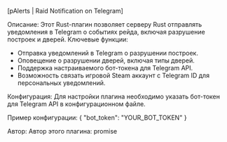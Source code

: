 [pAlerts | Raid Notification on Telegram]

Описание:
Этот Rust-плагин позволяет серверу Rust отправлять уведомления в Telegram о событиях рейда, включая разрушение построек и дверей.
Ключевые функции:
- Отправка уведомлений в Telegram о разрушении построек.
- Оповещение о разрушении дверей, включая типы дверей.
- Поддержка настраиваемого бот-токена для Telegram API.
- Возможность связать игровой Steam аккаунт с Telegram ID для персональных уведомлений.

Конфигурация:
Для настройки плагина необходимо указать бот-токен для Telegram API в конфигурационном файле.

Пример конфигурации:
{
    "bot_token": "YOUR_BOT_TOKEN"
}

Автор:
Автор этого плагина: promise
